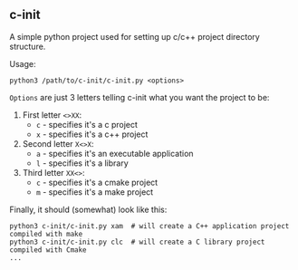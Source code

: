 ## c-init

A simple python project used for setting up c/c++ project directory structure.

Usage:
```
python3 /path/to/c-init/c-init.py <options>
```

`Options` are just 3 letters telling c-init what you want the project to be:
1. First letter `<>XX`:
	- `c` - specifies it's a c project
	- `x` - specifies it's a c++ project
2. Second letter `X<>X`:
	- `a` - specifies it's an executable application
	- `l` - specifies it's a library
3. Third letter `XX<>`:
	- `c` - specifies it's a cmake project
	- `m` - specifies it's a make project

Finally, it should (somewhat) look like this:
```
python3 c-init/c-init.py xam  # will create a C++ application project compiled with make 
python3 c-init/c-init.py clc  # will create a C library project compiled with Cmake
...
```
